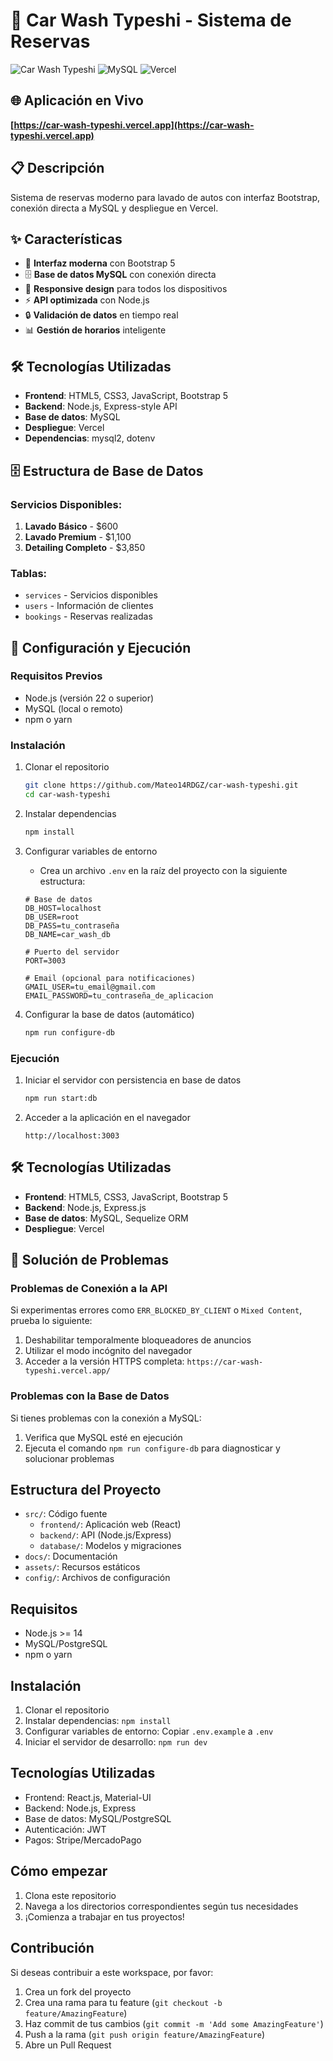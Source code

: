 # 🚗 Car Wash Typeshi - Sistema de Reservas

![Car Wash Typeshi](https://img.shields.io/badge/Car%20Wash-Typeshi-blue)
![MySQL](https://img.shields.io/badge/MySQL-Ready-orange)
![Vercel](https://img.shields.io/badge/Vercel-Deployed-green)

## 🌐 Aplicación en Vivo

**[https://car-wash-typeshi.vercel.app](https://car-wash-typeshi.vercel.app)**

## 📋 Descripción

Sistema de reservas moderno para lavado de autos con interfaz Bootstrap, conexión directa a MySQL y despliegue en Vercel.

## ✨ Características

- 🎨 **Interfaz moderna** con Bootstrap 5
- 🗄️ **Base de datos MySQL** con conexión directa
- 📱 **Responsive design** para todos los dispositivos
- ⚡ **API optimizada** con Node.js
- 🔒 **Validación de datos** en tiempo real
- 📊 **Gestión de horarios** inteligente

## 🛠️ Tecnologías Utilizadas

- **Frontend**: HTML5, CSS3, JavaScript, Bootstrap 5
- **Backend**: Node.js, Express-style API
- **Base de datos**: MySQL
- **Despliegue**: Vercel
- **Dependencias**: mysql2, dotenv

## 🗄️ Estructura de Base de Datos

### Servicios Disponibles:

1. **Lavado Básico** - $600
2. **Lavado Premium** - $1,100
3. **Detailing Completo** - $3,850

### Tablas:

- `services` - Servicios disponibles
- `users` - Información de clientes
- `bookings` - Reservas realizadas

## 🚀 Configuración y Ejecución

### Requisitos Previos

- Node.js (versión 22 o superior)
- MySQL (local o remoto)
- npm o yarn

### Instalación

1. Clonar el repositorio

   ```bash
   git clone https://github.com/Mateo14RDGZ/car-wash-typeshi.git
   cd car-wash-typeshi
   ```

2. Instalar dependencias

   ```bash
   npm install
   ```

3. Configurar variables de entorno

   - Crea un archivo `.env` en la raíz del proyecto con la siguiente estructura:

   ```
   # Base de datos
   DB_HOST=localhost
   DB_USER=root
   DB_PASS=tu_contraseña
   DB_NAME=car_wash_db

   # Puerto del servidor
   PORT=3003

   # Email (opcional para notificaciones)
   GMAIL_USER=tu_email@gmail.com
   EMAIL_PASSWORD=tu_contraseña_de_aplicacion
   ```

4. Configurar la base de datos (automático)
   ```bash
   npm run configure-db
   ```

### Ejecución

1. Iniciar el servidor con persistencia en base de datos

   ```bash
   npm run start:db
   ```

2. Acceder a la aplicación en el navegador
   ```
   http://localhost:3003
   ```

## 🛠️ Tecnologías Utilizadas

- **Frontend**: HTML5, CSS3, JavaScript, Bootstrap 5
- **Backend**: Node.js, Express.js
- **Base de datos**: MySQL, Sequelize ORM
- **Despliegue**: Vercel

## 🔧 Solución de Problemas

### Problemas de Conexión a la API

Si experimentas errores como `ERR_BLOCKED_BY_CLIENT` o `Mixed Content`, prueba lo siguiente:

1. Deshabilitar temporalmente bloqueadores de anuncios
2. Utilizar el modo incógnito del navegador
3. Acceder a la versión HTTPS completa: `https://car-wash-typeshi.vercel.app/`

### Problemas con la Base de Datos

Si tienes problemas con la conexión a MySQL:

1. Verifica que MySQL esté en ejecución
2. Ejecuta el comando `npm run configure-db` para diagnosticar y solucionar problemas

## Estructura del Proyecto

- `src/`: Código fuente
  - `frontend/`: Aplicación web (React)
  - `backend/`: API (Node.js/Express)
  - `database/`: Modelos y migraciones
- `docs/`: Documentación
- `assets/`: Recursos estáticos
- `config/`: Archivos de configuración

## Requisitos

- Node.js >= 14
- MySQL/PostgreSQL
- npm o yarn

## Instalación

1. Clonar el repositorio
2. Instalar dependencias: `npm install`
3. Configurar variables de entorno: Copiar `.env.example` a `.env`
4. Iniciar el servidor de desarrollo: `npm run dev`

## Tecnologías Utilizadas

- Frontend: React.js, Material-UI
- Backend: Node.js, Express
- Base de datos: MySQL/PostgreSQL
- Autenticación: JWT
- Pagos: Stripe/MercadoPago

## Cómo empezar

1. Clona este repositorio
2. Navega a los directorios correspondientes según tus necesidades
3. ¡Comienza a trabajar en tus proyectos!

## Contribución

Si deseas contribuir a este workspace, por favor:

1. Crea un fork del proyecto
2. Crea una rama para tu feature (`git checkout -b feature/AmazingFeature`)
3. Haz commit de tus cambios (`git commit -m 'Add some AmazingFeature'`)
4. Push a la rama (`git push origin feature/AmazingFeature`)
5. Abre un Pull Request
